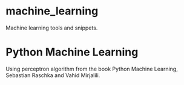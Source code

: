 # machine_learning
Machine learning tools and snippets.


# Python Machine Learning

Using perceptron algorithm from the book Python Machine Learning, Sebastian Raschka and Vahid Mirjalili.